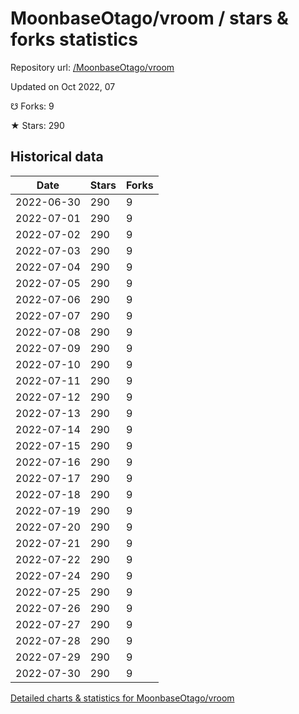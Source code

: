 # MoonbaseOtago/vroom / stars & forks statistics

Repository url: [/MoonbaseOtago/vroom](https://github.com/MoonbaseOtago/vroom)

Updated on Oct 2022, 07

☋ Forks: 9

★ Stars: 290

## Historical data
| Date | Stars | Forks |
|------|-------|-------|
| 2022-06-30 | 290 | 9 | 
| 2022-07-01 | 290 | 9 | 
| 2022-07-02 | 290 | 9 | 
| 2022-07-03 | 290 | 9 | 
| 2022-07-04 | 290 | 9 | 
| 2022-07-05 | 290 | 9 | 
| 2022-07-06 | 290 | 9 | 
| 2022-07-07 | 290 | 9 | 
| 2022-07-08 | 290 | 9 | 
| 2022-07-09 | 290 | 9 | 
| 2022-07-10 | 290 | 9 | 
| 2022-07-11 | 290 | 9 | 
| 2022-07-12 | 290 | 9 | 
| 2022-07-13 | 290 | 9 | 
| 2022-07-14 | 290 | 9 | 
| 2022-07-15 | 290 | 9 | 
| 2022-07-16 | 290 | 9 | 
| 2022-07-17 | 290 | 9 | 
| 2022-07-18 | 290 | 9 | 
| 2022-07-19 | 290 | 9 | 
| 2022-07-20 | 290 | 9 | 
| 2022-07-21 | 290 | 9 | 
| 2022-07-22 | 290 | 9 | 
| 2022-07-24 | 290 | 9 | 
| 2022-07-25 | 290 | 9 | 
| 2022-07-26 | 290 | 9 | 
| 2022-07-27 | 290 | 9 | 
| 2022-07-28 | 290 | 9 | 
| 2022-07-29 | 290 | 9 | 
| 2022-07-30 | 290 | 9 | 


[Detailed charts & statistics for MoonbaseOtago/vroom](https://reviewgithub.com/rep/MoonbaseOtago/vroom)
